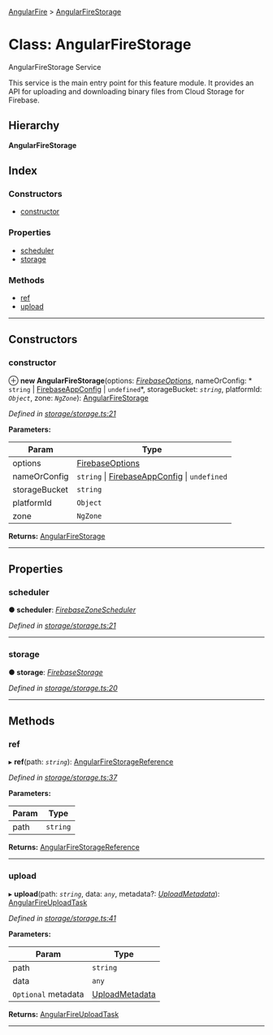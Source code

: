 [AngularFire](../README.md) > [AngularFireStorage](../classes/angularfirestorage.md)

# Class: AngularFireStorage

AngularFireStorage Service

This service is the main entry point for this feature module. It provides an API for uploading and downloading binary files from Cloud Storage for Firebase.

## Hierarchy

**AngularFireStorage**

## Index

### Constructors

* [constructor](angularfirestorage.md#constructor)

### Properties

* [scheduler](angularfirestorage.md#scheduler)
* [storage](angularfirestorage.md#storage)

### Methods

* [ref](angularfirestorage.md#ref)
* [upload](angularfirestorage.md#upload)

---

## Constructors

<a id="constructor"></a>

###  constructor

⊕ **new AngularFireStorage**(options: *[FirebaseOptions](../#firebaseoptions)*, nameOrConfig: * `string` &#124; [FirebaseAppConfig](../#firebaseappconfig) &#124; `undefined`*, storageBucket: *`string`*, platformId: *`Object`*, zone: *`NgZone`*): [AngularFireStorage](angularfirestorage.md)

*Defined in [storage/storage.ts:21](https://github.com/angular/angularfire2/blob/a42a84f/src/storage/storage.ts#L21)*

**Parameters:**

| Param | Type |
| ------ | ------ |
| options | [FirebaseOptions](../#firebaseoptions) |
| nameOrConfig |  `string` &#124; [FirebaseAppConfig](../#firebaseappconfig) &#124; `undefined`|
| storageBucket | `string` |
| platformId | `Object` |
| zone | `NgZone` |

**Returns:** [AngularFireStorage](angularfirestorage.md)

___

## Properties

<a id="scheduler"></a>

###  scheduler

**● scheduler**: *[FirebaseZoneScheduler](firebasezonescheduler.md)*

*Defined in [storage/storage.ts:21](https://github.com/angular/angularfire2/blob/a42a84f/src/storage/storage.ts#L21)*

___
<a id="storage"></a>

###  storage

**● storage**: *[FirebaseStorage](../#firebasestorage)*

*Defined in [storage/storage.ts:20](https://github.com/angular/angularfire2/blob/a42a84f/src/storage/storage.ts#L20)*

___

## Methods

<a id="ref"></a>

###  ref

▸ **ref**(path: *`string`*): [AngularFireStorageReference](../interfaces/angularfirestoragereference.md)

*Defined in [storage/storage.ts:37](https://github.com/angular/angularfire2/blob/a42a84f/src/storage/storage.ts#L37)*

**Parameters:**

| Param | Type |
| ------ | ------ |
| path | `string` |

**Returns:** [AngularFireStorageReference](../interfaces/angularfirestoragereference.md)

___
<a id="upload"></a>

###  upload

▸ **upload**(path: *`string`*, data: *`any`*, metadata?: *[UploadMetadata](../#uploadmetadata)*): [AngularFireUploadTask](../interfaces/angularfireuploadtask.md)

*Defined in [storage/storage.ts:41](https://github.com/angular/angularfire2/blob/a42a84f/src/storage/storage.ts#L41)*

**Parameters:**

| Param | Type |
| ------ | ------ |
| path | `string` |
| data | `any` |
| `Optional` metadata | [UploadMetadata](../#uploadmetadata) |

**Returns:** [AngularFireUploadTask](../interfaces/angularfireuploadtask.md)

___


